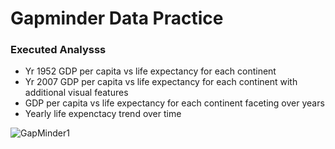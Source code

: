 # Gapminder Data Practice

### Executed Analysss 
- Yr 1952 GDP per capita vs life expectancy for each continent
- Yr 2007 GDP per capita vs life expectancy for each continent with additional visual features
- GDP per capita vs life expectancy for each continent faceting over years
- Yearly life expenctacy trend over time

![GapMinder1](https://user-images.githubusercontent.com/74638365/106087445-03616a00-60f2-11eb-969d-9f50cdb13456.PNG)
